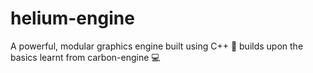 # helium-engine
A powerful, modular graphics engine built using C++ :rocket: builds upon the basics learnt from carbon-engine :computer:
